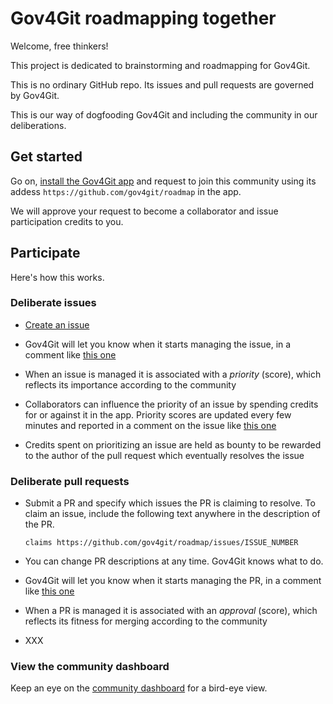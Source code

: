 # Gov4Git roadmapping together

Welcome, free thinkers!

This project is dedicated to brainstorming and roadmapping for Gov4Git.

This is no ordinary GitHub repo. Its issues and pull requests are governed by Gov4Git.

This is our way of dogfooding Gov4Git and including the community in our deliberations.

## Get started

Go on, [install the Gov4Git app](https://github.com/gov4git/gov4git?tab=readme-ov-file#install-the-desktop-app) and request to join this community using its addess `https://github.com/gov4git/roadmap` in the app.

We will approve your request to become a collaborator and issue participation credits to you.

## Participate

Here's how this works. 

### Deliberate issues

- [Create an issue](https://github.com/gov4git/roadmap/issues/new)

- Gov4Git will let you know when it starts managing the issue, in a comment like [this one](https://github.com/gov4git/roadmap/issues/7#issuecomment-1902123664)

- When an issue is managed it is associated with a _priority_ (score), which reflects its importance according to the community

- Collaborators can influence the priority of an issue by spending credits for or against it in the app. Priority scores are updated every few minutes and reported in a comment on the issue like [this one](https://github.com/gov4git/roadmap/issues/7#issuecomment-1902197926)

- Credits spent on prioritizing an issue are held as bounty to be rewarded to the author of the pull request which eventually resolves the issue

### Deliberate pull requests

- Submit a PR and specify which issues the PR is claiming to resolve. To claim an issue, include the following text anywhere in the description of the PR.
     ```
     claims https://github.com/gov4git/roadmap/issues/ISSUE_NUMBER
     ```

- You can change PR descriptions at any time. Gov4Git knows what to do.

- Gov4Git will let you know when it starts managing the PR, in a comment like [this one](https://github.com/gov4git/roadmap/pull/10#issuecomment-1902235538)

- When a PR is managed it is associated with an _approval_ (score), which reflects its fitness for merging according to the community

- XXX


### View the community dashboard

Keep an eye on the [community dashboard](https://github.com/gov4git/roadmap/issues/2) for a bird-eye view.
